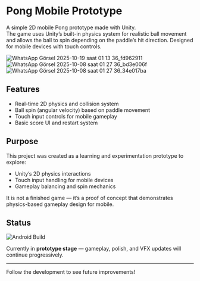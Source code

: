 # Pong Mobile Prototype

A simple 2D mobile Pong prototype made with Unity.  
The game uses Unity’s built-in physics system for realistic ball movement and allows the ball to spin depending on the paddle’s hit direction. Designed for mobile devices with touch controls.

![WhatsApp Görsel 2025-10-19 saat 01 13 36_fd962911](https://github.com/user-attachments/assets/d7e44756-14ca-4f67-9e54-d879930aea2e)
![WhatsApp Görsel 2025-10-08 saat 01 27 36_bd3e006f](https://github.com/user-attachments/assets/49d73bec-6454-464f-99c2-87586862ab89)
![WhatsApp Görsel 2025-10-08 saat 01 27 36_34e017ba](https://github.com/user-attachments/assets/3c935bd8-db9d-45a2-ba95-7b918ca94ac0) 

##  Features

- Real-time 2D physics and collision system  
- Ball spin (angular velocity) based on paddle movement  
- Touch input controls for mobile gameplay  
- Basic score UI and restart system  

##  Purpose

This project was created as a learning and experimentation prototype to explore:
- Unity’s 2D physics interactions  
- Touch input handling for mobile devices
- Gameplay balancing and spin mechanics  

It is not a finished game — it’s a proof of concept that demonstrates physics-based gameplay design for mobile.

## Status 
![Android Build](https://img.shields.io/github/actions/workflow/status/Serdumenn/PongMobilePrototype/build-android.yml?branch=main&label=Android%20Build&logo=unity&logoColor=white&style=for-the-badge)

Currently in **prototype stage** — gameplay, polish, and VFX updates will continue progressively.  

---


Follow the development to see future improvements!

